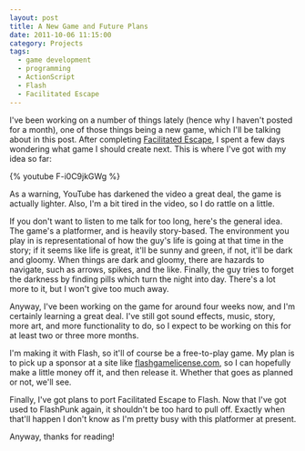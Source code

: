 ```yaml
---
layout: post
title: A New Game and Future Plans
date: 2011-10-06 11:15:00
category: Projects
tags:
  - game development
  - programming
  - ActionScript
  - Flash
  - Facilitated Escape
---
```


I've been working on a number of things lately (hence why I haven't posted for a month), one of those things being a new game, which I'll be talking about in this post. After completing [Facilitated Escape](/games/facilitated-escape), I spent a few days wondering what game I should create next. This is where I've got with my idea so far:

{% youtube F-i0C9jkGWg %}

As a warning, YouTube has darkened the video a great deal, the game is actually lighter. Also, I'm a bit tired in the video, so I do rattle on a little.

If you don't want to listen to me talk for too long, here's the general idea. The game's a platformer, and is heavily story-based. The environment you play in is representational of how the guy's life is going at that time in the story; if it seems like life is great, it'll be sunny and green, if not, it'll be dark and gloomy. When things are dark and gloomy, there are hazards to navigate, such as arrows, spikes, and the like. Finally, the guy tries to forget the darkness by finding pills which turn the night into day. There's a lot more to it, but I won't give too much away.

Anyway, I've been working on the game for around four weeks now, and I'm certainly learning a great deal. I've still got sound effects, music, story, more art, and more functionality to do, so I expect to be working on this for at least two or three more months.

I'm making it with Flash, so it'll of course be a free-to-play game. My plan is to pick up a sponsor at a site like [flashgamelicense.com](http://www.flashgamelicense.com/), so I can hopefully make a little money off it, and then release it. Whether that goes as planned or not, we'll see.

Finally, I've got plans to port Facilitated Escape to Flash. Now that I've got used to FlashPunk again, it shouldn't be too hard to pull off. Exactly when that'll happen I don't know as I'm pretty busy with this platformer at present.

Anyway, thanks for reading!
